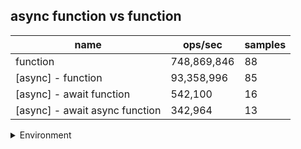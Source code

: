 ## async function vs function

|name|ops/sec|samples|
|-|-|-|
|function|748,869,846|88|
|[async] - function|93,358,996|85|
|[async] - await function|542,100|16|
|[async] - await async function|342,964|13|


<details>
<summary>Environment</summary>

* __Machine:__ linux x64 | 2 vCPUs | 6.8GB Mem
* __Run:__ Thu Oct 26 2023 23:42:36 GMT+0000 (Coordinated Universal Time)
</details>

<!--
{"environment":{"platform":"linux","arch":"x64","cpus":2,"totalMemory":6.7597503662109375},"benchmarks":[{"name":"function","opsSec":748869846.1834687,"samples":8},{"name":"[async] - function","opsSec":93358996.11656398,"samples":6},{"name":"[async] - await function","opsSec":542100.3313142182,"samples":3},{"name":"[async] - await async function","opsSec":342964.47096170747,"samples":3}]}-->
